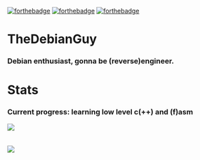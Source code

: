 [![forthebadge](https://forthebadge.com/images/badges/works-on-my-machine.svg)](https://forthebadge.com) 
[![forthebadge](https://forthebadge.com/images/badges/uses-brains.svg)](https://forthebadge.com)
[![forthebadge](https://forthebadge.com/images/badges/powered-by-coders-sweat.svg)](https://forthebadge.com)
# TheDebianGuy
### Debian enthusiast, gonna be (reverse)engineer.

# Stats
### Current progress: learning low level c(++) and (f)asm

<a href="https://github.com/TheDebianGuy">
  <img src="https://github-readme-stats.vercel.app/api/top-langs/?username=TheDebianGuy&layout=compact" /></a>
<br />
<!---new lines go <br></br><br></br><br></br><br></br> hehe
:::::::-.  .,::::::  :::::::.  :::  :::.   :::.    :::.
 ;;,   `';,;;;;''''   ;;;'';;' ;;;  ;;`;;  `;;;;,  `;;;
 `[[     [[ [[cccc    [[[__[[\.[[[ ,[[ '[[,  [[[[[. '[[
  $$,    $$ $$""""    $$""""Y$$$$$c$$$cc$$$c $$$ "Y$c$$
  888_,o8P' 888oo,__ _88o,,od8P888 888   888,888    Y88
  MMMMP"`   """"YUMMM""YUMMMP" MMM YMM   ""` MMM     YM--->
<br /><br />
<a href="https://github.com/TheDebianGuy">
<img src="https://github-readme-stats.vercel.app/api?username=TheDebianGuy&show_icons=true&theme=cobalt"/></a>
